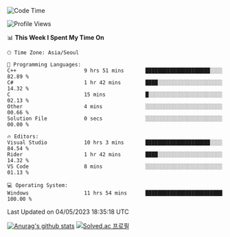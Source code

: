 <!--START_SECTION:waka-->
![Code Time](http://img.shields.io/badge/Code%20Time-172%20hrs%2011%20mins-blue)

![Profile Views](http://img.shields.io/badge/Profile%20Views-1-blue)

📊 **This Week I Spent My Time On** 

```text
🕑︎ Time Zone: Asia/Seoul

💬 Programming Languages: 
C++                      9 hrs 51 mins       █████████████████████░░░░   82.89 % 
C#                       1 hr 42 mins        ████░░░░░░░░░░░░░░░░░░░░░   14.32 % 
C                        15 mins             █░░░░░░░░░░░░░░░░░░░░░░░░   02.13 % 
Other                    4 mins              ░░░░░░░░░░░░░░░░░░░░░░░░░   00.66 % 
Solution File            0 secs              ░░░░░░░░░░░░░░░░░░░░░░░░░   00.00 % 

🔥 Editors: 
Visual Studio            10 hrs 3 mins       █████████████████████░░░░   84.54 % 
Rider                    1 hr 42 mins        ████░░░░░░░░░░░░░░░░░░░░░   14.32 % 
VS Code                  8 mins              ░░░░░░░░░░░░░░░░░░░░░░░░░   01.13 % 

💻 Operating System: 
Windows                  11 hrs 54 mins      █████████████████████████   100.00 % 
```


 Last Updated on 04/05/2023 18:35:18 UTC
<!--END_SECTION:waka-->
[![Anurag's github stats](https://github-readme-stats.vercel.app/api?username=heosumin518)](https://github.com/anuraghazra/github-readme-stats)
[![Solved.ac
프로필](http://mazassumnida.wtf/api/v2/generate_badge?boj=heosumin)](https://solved.ac/heosumin)
